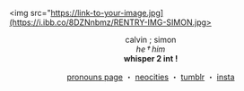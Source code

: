 <img src="https://link-to-your-image.jpg](https://i.ibb.co/8DZNnbmz/RENTRY-IMG-SIMON.jpg>

<p align="center">
  calvin ; simon <br>
  <i>he † him</i> <br>
  <b>whisper 2 int !</b>
</p>

<p align="center">
  <a href="https://rentry.co/officercard">pronouns page</a> ・ 
  <a href="https://dearnurse.straw.page">neocities</a> ・ 
  <a href="https://www.tumblr.com/blog/sdfghjkraytdshkjl">tumblr</a> ・ 
  <a href="https://www.instagram.com/radiohead_fan06482/">insta</a>
</p>
